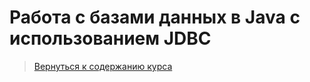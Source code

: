 Работа с базами данных в Java c использованием JDBC
====================

>
>[Вернуться к содержанию курса]({{site.baseurl}}/course/content)
>

